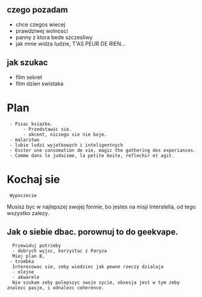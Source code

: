 

##   czego pozadam

- chce czegos wiecej 
- prawdziwej wolnosci
- panny z ktora bede szczesliwy
- jak mnie widza ludzie, T'AS PEUR DE RIEN...

## jak szukac 
- film sekret
- film dzien swistaka
     
#     Plan 
     - Pisac ksiazke. 
          - Przedstawic sie. 
          - akcent, niczego sie nie boje. 
     - malarstwo
     - lubie ludzi wyjatkowych i inteligentnych 
     - Eviter une consomation de vie, magic the gathering des experiances. 
     - Comme dans le judaisme, la petite boite, reflechir et agit. 


# Kochaj sie
     Wypoczecie
Musisz byc w najlepszej swojej formie, bo jestes na misji Interstella, od tego wszystko zalezy. 


##      	Jak o siebie dbac. porownuj to do geekvape. 

      Przewiduj potrzeby
      - dobrych wyjsc, korzystac z Paryza
      Miej plan B, 
     - trombka 
      Interesowac sie, zeby wiedziec jak pewne rzeczy dzialaja
      - olejne
      - akwarele
      Nie szukam zeby polepszyc swoje zycie, obsesja jest w tym zeby znalezc pasje, i odnalezc coherence. 


